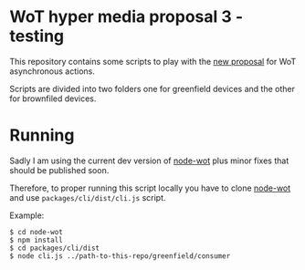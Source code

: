 # WoT hyper media proposal 3 - testing

This repository contains some scripts to play with the [new proposal]() for WoT asynchronous actions.

Scripts are divided into two folders one for greenfield devices and the other for brownfiled devices. 

# Running
Sadly I am using the current dev version of [node-wot]() plus minor fixes that should be published soon. 

Therefore, to proper running this script locally you have to clone [node-wot]() and use `packages/cli/dist/cli.js` 
script.

Example:
```
$ cd node-wot
$ npm install
$ cd packages/cli/dist
$ node cli.js ../path-to-this-repo/greenfield/consumer
```
